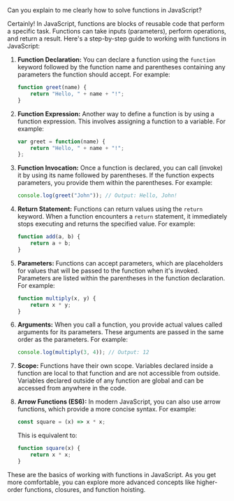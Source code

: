 <!-- Prompt -->
Can you explain to me clearly how to solve functions in JavaScript?

<!-- Response -->
Certainly! In JavaScript, functions are blocks of reusable code that perform a specific task. Functions can take inputs (parameters), perform operations, and return a result. Here's a step-by-step guide to working with functions in JavaScript:

1. **Function Declaration:**
   You can declare a function using the `function` keyword followed by the function name and parentheses containing any parameters the function should accept. For example:

   ```javascript
   function greet(name) {
       return "Hello, " + name + "!";
   }
   ```

2. **Function Expression:**
   Another way to define a function is by using a function expression. This involves assigning a function to a variable. For example:

   ```javascript
   var greet = function(name) {
       return "Hello, " + name + "!";
   };
   ```

3. **Function Invocation:**
   Once a function is declared, you can call (invoke) it by using its name followed by parentheses. If the function expects parameters, you provide them within the parentheses. For example:

   ```javascript
   console.log(greet("John")); // Output: Hello, John!
   ```

4. **Return Statement:**
   Functions can return values using the `return` keyword. When a function encounters a `return` statement, it immediately stops executing and returns the specified value. For example:

   ```javascript
   function add(a, b) {
       return a + b;
   }
   ```

5. **Parameters:**
   Functions can accept parameters, which are placeholders for values that will be passed to the function when it's invoked. Parameters are listed within the parentheses in the function declaration. For example:

   ```javascript
   function multiply(x, y) {
       return x * y;
   }
   ```

6. **Arguments:**
   When you call a function, you provide actual values called arguments for its parameters. These arguments are passed in the same order as the parameters. For example:

   ```javascript
   console.log(multiply(3, 4)); // Output: 12
   ```

7. **Scope:**
   Functions have their own scope. Variables declared inside a function are local to that function and are not accessible from outside. Variables declared outside of any function are global and can be accessed from anywhere in the code.

8. **Arrow Functions (ES6):**
   In modern JavaScript, you can also use arrow functions, which provide a more concise syntax. For example:

   ```javascript
   const square = (x) => x * x;
   ```

   This is equivalent to:

   ```javascript
   function square(x) {
       return x * x;
   }
   ```

These are the basics of working with functions in JavaScript. As you get more comfortable, you can explore more advanced concepts like higher-order functions, closures, and function hoisting.